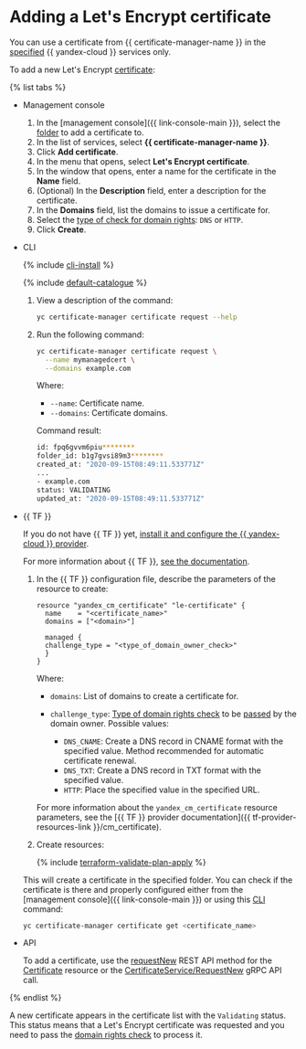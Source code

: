 # Adding a Let's Encrypt certificate

You can use a certificate from {{ certificate-manager-name }} in the [specified](../../concepts/services.md) {{ yandex-cloud }} services only.

To add a new Let's Encrypt [certificate](../../concepts/managed-certificate.md):

{% list tabs %}

- Management console

   1. In the [management console]({{ link-console-main }}), select the [folder](../../../resource-manager/concepts/resources-hierarchy.md#folder) to add a certificate to.
   1. In the list of services, select **{{ certificate-manager-name }}**.
   1. Click **Add certificate**.
   1. In the menu that opens, select **Let's Encrypt certificate**.
   1. In the window that opens, enter a name for the certificate in the **Name** field.
   1. (Optional) In the **Description** field, enter a description for the certificate.
   1. In the **Domains** field, list the domains to issue a certificate for.
   1. Select the [type of check for domain rights](../../concepts/challenges.md): `DNS` or `HTTP`.
   1. Click **Create**.

- CLI

   {% include [cli-install](../../../_includes/cli-install.md) %}

   {% include [default-catalogue](../../../_includes/default-catalogue.md) %}

   1. View a description of the command:

      ```bash
      yc certificate-manager certificate request --help
      ```

   1. Run the following command:

      ```bash
      yc certificate-manager certificate request \
        --name mymanagedcert \
        --domains example.com
      ```

      Where:
      * `--name`: Certificate name.
      * `--domains`: Certificate domains.

      Command result:

      ```bash
      id: fpq6gvvm6piu********
      folder_id: b1g7gvsi89m3********
      created_at: "2020-09-15T08:49:11.533771Z"
      ...
      - example.com
      status: VALIDATING
      updated_at: "2020-09-15T08:49:11.533771Z"
      ```

- {{ TF }}

   If you do not have {{ TF }} yet, [install it and configure the {{ yandex-cloud }} provider](../../../tutorials/infrastructure-management/terraform-quickstart.md#install-terraform).

   For more information about {{ TF }}, [see the documentation](../../../tutorials/infrastructure-management/terraform-quickstart.md#install-terraform).

   1. In the {{ TF }} configuration file, describe the parameters of the resource to create:

      ```hcl
      resource "yandex_cm_certificate" "le-certificate" {
        name    = "<certificate_name>"
        domains = ["<domain>"]

        managed {
        challenge_type = "<type_of_domain_owner_check>"
        }
      }
      ```

      Where:

      * `domains`: List of domains to create a certificate for.
      * `challenge_type`: [Type of domain rights check](../../concepts/challenges.md) to be [passed](cert-validate.md) by the domain owner. Possible values:

         * `DNS_CNAME`: Create a DNS record in CNAME format with the specified value. Method recommended for automatic certificate renewal.
         * `DNS_TXT`: Create a DNS record in TXT format with the specified value.
         * `HTTP`: Place the specified value in the specified URL.

      For more information about the `yandex_cm_certificate` resource parameters, see the [{{ TF }} provider documentation]({{ tf-provider-resources-link }}/cm_certificate).

   1. Create resources:

      {% include [terraform-validate-plan-apply](../../../_tutorials/terraform-validate-plan-apply.md) %}

   This will create a certificate in the specified folder. You can check if the certificate is there and properly configured either from the [management console]({{ link-console-main }}) or using this [CLI](../../../cli/quickstart.md) command:

   ```bash
   yc certificate-manager certificate get <certificate_name>
   ```

- API

   To add a certificate, use the [requestNew](../../api-ref/Certificate/requestNew.md) REST API method for the [Certificate](../../api-ref/Certificate/) resource or the [CertificateService/RequestNew](../../api-ref/grpc/certificate_service.md#RequestNew) gRPC API call.

{% endlist %}

A new certificate appears in the certificate list with the `Validating` status. This status means that a Let's Encrypt certificate was requested and you need to pass the [domain rights check](cert-validate.md) to process it.